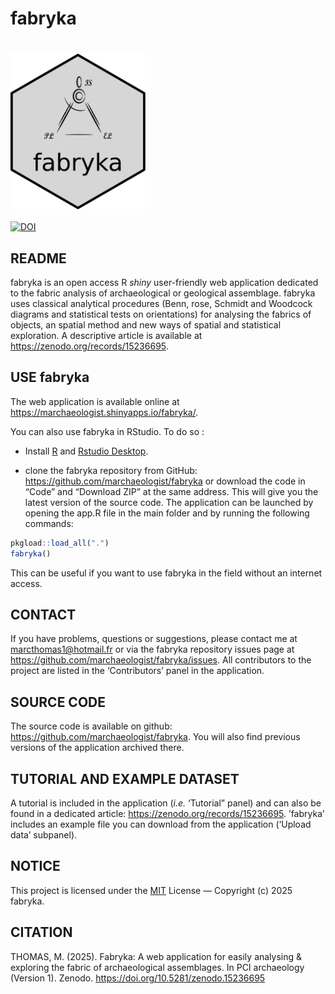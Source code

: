 fabryka
================

# [<img src="https://raw.githubusercontent.com/marchaeologist/fabryka/main/inst/www/hex_Fabryka4.png" height="250" align="center"/>](https://github.com/marchaeologist/fabryka)

[![DOI](https://zenodo.org/badge/DOI/10.5281/zenodo.15236695.svg)](https://doi.org/10.5281/zenodo.15236695)

## README

fabryka is an open access R *shiny* user-friendly web application
dedicated to the fabric analysis of archaeological or geological
assemblage. fabryka uses classical analytical procedures (Benn, rose,
Schmidt and Woodcock diagrams and statistical tests on orientations) for
analysing the fabrics of objects, an spatial method and new ways of
spatial and statistical exploration. A descriptive article is available
at <https://zenodo.org/records/15236695>.

## USE fabryka

The web application is available online at
<https://marchaeologist.shinyapps.io/fabryka/>.

You can also use fabryka in RStudio. To do so :

- Install [R](https://www.r-project.org) and [Rstudio
  Desktop](https://posit.co/download/rstudio-desktop/).

- clone the fabryka repository from GitHub:
  <https://github.com/marchaeologist/fabryka> or download the code in
  “Code” and “Download ZIP” at the same address. This will give you the
  latest version of the source code. The application can be launched by
  opening the app.R file in the main folder and by running the following
  commands:

``` r
pkgload::load_all(".")
fabryka()
```

This can be useful if you want to use fabryka in the field without an
internet access.

## CONTACT

If you have problems, questions or suggestions, please contact me at
<marcthomas1@hotmail.fr> or via the fabryka repository issues page at
<https://github.com/marchaeologist/fabryka/issues>. All contributors to
the project are listed in the ‘Contributors’ panel in the application.

## SOURCE CODE

The source code is available on github:
<https://github.com/marchaeologist/fabryka>. You will also find previous
versions of the application archived there.

## TUTORIAL AND EXAMPLE DATASET

A tutorial is included in the application (*i.e.* ‘Tutorial” panel) and
can also be found in a dedicated article:
<https://zenodo.org/records/15236695>. ’fabryka’ includes an example
file you can download from the application (‘Upload data’ subpanel).

## NOTICE

This project is licensed under the
[MIT](https://choosealicense.com/licenses/mit/) License — Copyright (c)
2025 fabryka.

## CITATION

THOMAS, M. (2025). Fabryka: A web application for easily analysing &
exploring the fabric of archaeological assemblages. In PCI archaeology
(Version 1). Zenodo. <https://doi.org/10.5281/zenodo.15236695>

